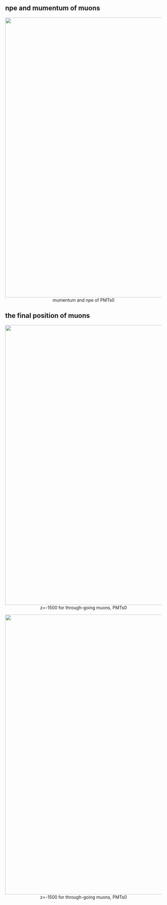 ## npe and mumentum of muons 

<p align="center">
<img src="uncertaintyfig/mumumnpe.png" width="900" />
mumentum and npe of PMTs0
</p>

## the final position of muons

<p align="center">
<img src="uncertaintyfig/muonstopznpe.png" width="900" />
z=-1500 for through-going muons, PMTs0
</p>
<p align="center">
<img src="uncertaintyfig/muonstopznpelego.png" width="900" />
z=-1500 for through-going muons, PMTs0
</p>
